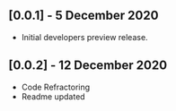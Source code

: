 ## [0.0.1] - 5 December 2020

- Initial developers preview release.

## [0.0.2] - 12 December 2020

- Code Refractoring
- Readme updated
